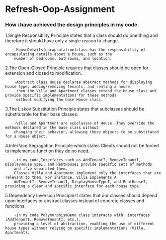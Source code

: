 # Refresh-Oop-Assignment
### How i have achieved the design principles in my code
1.Single Responsiblity Principle states that  a class should do one thing and therefore it should have only
a single reason to change.

        -HouseDetails(encapsulation)class has the responsibility of encapsulating details about a house, such as the 
        number of bedrooms, bathrooms, and location.
2.The Open-Closed Principle requires that classes should be open for extension and closed to modification.

        -Abstract class House declares abstract methods for displaying house type, adding/removing tenants, and renting a house.
         then the Villa and Apartment classes extend the House class and provide specific implementations for these methods 
         without modifying the base House class.
3.The Liskov Substitution Principle states that subclasses should be substitutable for their base classes.

        -Villa and Apartment are subclasses of House. They override the methods declared in the base class without 
        changing their behavior, allowing these objects to be substituted for a House object.
4.Interface Segragation Principle which states Clients should not be forced to implement a function they do no need.
        
        -in my code,Interfaces such as AddTenantI, RemoveTenantI, DisplayHouseTypeI, and RentHouseI provide specific sets of methods
        and i've separated them. 
        Classes Villa and Apartment implement only the interfaces that are relevant to them. For instance, Villa implements A
        ddTenantI, RemoveTenantI, DisplayHouseTypeI, and RentHouseI, providing a clear and specific interface for each house type.

5.Dependency Inversion Principle.It states that our classes should depend upon interfaces or abstract classes instead of 
concrete classes and functions.

        -in my code PolymorphismDemo class interacts with  interfaces (AddTenantI, RemoveTenantI, etc.), 
        providing a level of abstraction, enabling the use of different house types without relying on specific implementations (Villa, Apartment).